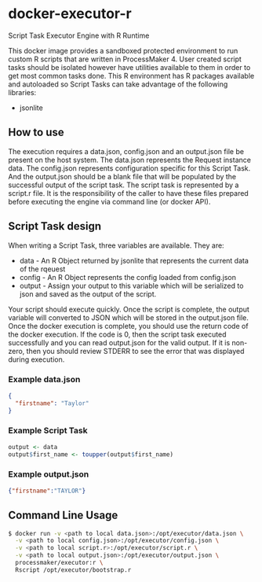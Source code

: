 # docker-executor-r
Script Task Executor Engine with R Runtime

This docker image provides a sandboxed protected environment to run custom R scripts that are written in ProcessMaker 4.
User created script tasks should be isolated however have utilities available to them in order to get most common tasks done. This 
R environment has R packages available and autoloaded so Script Tasks can take advantage of the following libraries:

- jsonlite

## How to use
The execution requires a data.json, config.json and an output.json file be present on the host system. The data.json represents the 
Request instance data.  The config.json represents configuration specific for this Script Task. And the output.json should be a blank 
file that will be populated by the successful output of the script task. The script task is represented by a script.r file.
It is the responsibility of the caller to have these files prepared before executing the engine via command line (or docker API).

## Script Task design
When writing a Script Task, three variables are available.  They are:

- data - An R Object returned by jsonlite that represents the current data of the rqeuest
- config - An R Object represents the config loaded from config.json
- output - Assign your output to this variable which will be serialized to json and saved as the output of the script.

Your script should execute quickly. Once the script is complete, the output variable will converted to JSON which
will be stored in the output.json file.  Once the docker execution is complete, you should use the return code of the docker execution. 
If the code is 0, then the script task executed successfully and you can read output.json for the valid output.  If it is non-zero,
then you should review STDERR to see the error that was displayed during execution.

### Example data.json
```json
{
  "firstname": "Taylor"
}
```

### Example Script Task
```r
output <- data
output$first_name <- toupper(output$first_name)
```

### Example output.json
```json
{"firstname":"TAYLOR"}
```

## Command Line Usage
```bash
$ docker run -v <path to local data.json>:/opt/executor/data.json \
  -v <path to local config.json>:/opt/executor/config.json \
  -v <path to local script.r>:/opt/executor/script.r \
  -v <path to local output.json>:/opt/executor/output.json \
  processmaker/executor:r \
  Rscript /opt/executor/bootstrap.r
```
